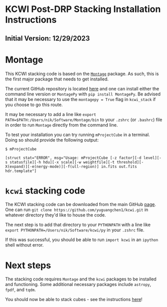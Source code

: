 # KCWI Post-DRP Stacking Installation Instructions
## Initial Version: 12/29/2023

# Montage

This KCWI stacking code is based on the [`Montage`](http://montage.ipac.caltech.edu/docs/download2.html) package. As such, this is the first major package that needs to get installed.

The current GitHub repository is located [here](https://github.com/Caltech-IPAC/Montage) and one can install either the command line version or `MontagePy` with `pip install MontagePy`. Be advised that it may be necessary to use the `montagepy = True` flag in `kcwi_stack` if you choose to go this route.

It may be necessary to add a line like `export PATH=$PATH:/Users/nik/Software/Montage/bin` to your `.zshrc` (or `.bashrc`) file in order to run `Montage` directly from the command line.

To test your installation you can try running `mProjectCube` in a terminal. Doing so should provide the following output: 

```
$ mProjectCube

[struct stat="ERROR", msg="Usage: mProjectCube [-z factor][-d level][-s statusfile][-h hdu][-x scale][-w weightfile][-t threshold][-X(expand)][-e(nergy-mode)][-f(ull-region)] in.fits out.fits hdr.template"]
```

# `kcwi` stacking code

The KCWI stacking code can be downloaded from the main GitHub [page](https://github.com/yuguangchen1/kcwi/tree/master). One can run `git clone https://github.com/yuguangchen1/kcwi.git` in whatever directory they'd like to house the code.

The next step is to add that directory to your `PYTHONPATH` with a line like `export PYTHONPATH=/Users/nik/Software/kcwi/py` in your `.zshrc` file. 

If this was successful, you should be able to run `import kcwi` in an `ipython` shell without error.

# Next steps

The stacking code requires `Montage` and the `kcwi` packages to be installed and functioning. Some additional necessary packages include `astropy`, `fpdf`, and `tqdm`.

You should now be able to stack cubes - see the instructions [here](https://github.com/yuguangchen1/kcwi/blob/master/docs/KCWI_post-DRP_stacking.md)!
